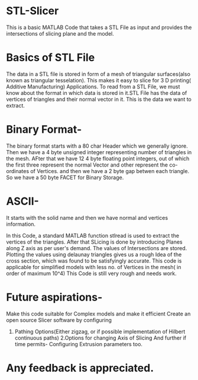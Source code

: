 # STL-Slicer
This is a basic MATLAB Code that takes a STL File as input and provides the intersections of slicing plane and the model.
# Basics of STL File
The data in a STL file is stored in form of a mesh of triangular surfaces(also known as triangular tesselation). This makes it easy to slice for 3 D printing( Additive Manufacturing) Applications.
To read from a STL File, we must know about the format in which data is stored in it.STL File has the data of vertices of triangles and their normal vector in it. This is the data we want to extract.
# Binary Format-
The binary format starts with a 80 char Header which we generally ignore.
Then we have a 4 byte unsigned integer representing number of triangles in the mesh.
AFter that we have 12 4 byte floating point integers, out of which the first three represent the normal Vector and other represent the co-ordinates of Vertices.
and then we have a 2 byte gap betwen each triangle.
So we have a 50 byte FACET for Binary Storage.
# ASCII- 
It starts with the solid name and then we have normal and vertices information.

In this Code, a standard MATLAB function stlread is used to extract the vertices of the triangles.
After that SLicing is done by introducing Planes along Z axis as per user's demand.
The values of Intersections are stored.
Plotting the values using delaunay triangles gives us a rough Idea of the cross section, which was found to be satisfyingly accurate.
This code is applicable for simplified models with less no. of Vertices in the mesh( in order of maximum 10^4) 
This Code is still very rough and needs work.
# Future aspirations-
Make this code suitable for Complex models and make it efficient
Create an open source Slicer software by configuring
1. Pathing Options(Either zigzag, or if possible implementation of Hilbert continuous paths)
2.Options for changing Axis of Slicing
And further if time permits-
Configuring Extrusion parameters too.
# Any feedback is appreciated.
